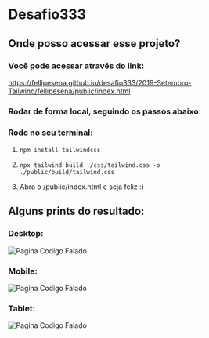 # Desafio333

## Onde posso acessar esse projeto?

### Você pode acessar através do link:

https://fellipesena.github.io/desafio333/2019-Setembro-Tailwind/fellipesena/public/index.html

### Rodar de forma local, seguindo os passos abaixo:

### Rode no seu terminal:

1. `npm install tailwindcss`

2. `npx tailwind build ./css/tailwind.css -o ./public/build/tailwind.css`

3. Abra o /public/index.html e seja feliz :)

## Alguns prints do resultado:

### Desktop:
![Pagina Codigo Falado](/prints/pagina1.png)

### Mobile:
![Pagina Codigo Falado](/prints/pagina2.png)

### Tablet:
![Pagina Codigo Falado](/prints/pagina3.png)

